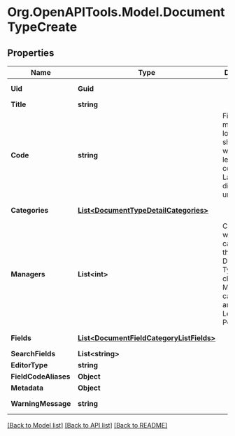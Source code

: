 
# Org.OpenAPITools.Model.DocumentTypeCreate

## Properties

Name | Type | Description | Notes
------------ | ------------- | ------------- | -------------
**Uid** | **Guid** |  | [optional] [readonly] 
**Title** | **string** |  | 
**Code** | **string** | Field codes must be lowercase, should start with a Latin letter, and contain  only Latin letters, digits, and underscores. | 
**Categories** | [**List&lt;DocumentTypeDetailCategories&gt;**](DocumentTypeDetailCategories.md) |  | [optional] [readonly] 
**Managers** | **List&lt;int&gt;** | Choose which users can modify this Document Type. Users chosen as Managers can be of any System-Level Permission. | [optional] 
**Fields** | [**List&lt;DocumentFieldCategoryListFields&gt;**](DocumentFieldCategoryListFields.md) |  | [optional] [readonly] 
**SearchFields** | **List&lt;string&gt;** |  | [optional] 
**EditorType** | **string** |  | 
**FieldCodeAliases** | **Object** |  | [optional] 
**Metadata** | **Object** |  | [optional] 
**WarningMessage** | **string** |  | [optional] [readonly] 

[[Back to Model list]](../README.md#documentation-for-models)
[[Back to API list]](../README.md#documentation-for-api-endpoints)
[[Back to README]](../README.md)

